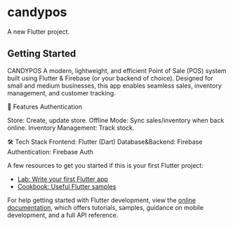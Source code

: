 # candypos

A new Flutter project.

## Getting Started

CANDYPOS 
A modern, lightweight, and efficient Point of Sale (POS) system built using Flutter & Firebase (or your backend of choice). Designed for small and medium businesses, this app enables seamless sales, inventory management, and customer tracking.

🚀 Features
Authentication
<!-- User Roles: Admin, Manager, Staff. -->
Store: Create, update store.
Offline Mode: Sync sales/inventory when back online.
Inventory Management: Track stock.
<!-- Billing & Invoicing: Generate & print receipts. -->
<!-- Analytics & Reports: Sales trends, revenue tracking. -->

🛠 Tech Stack
Frontend: Flutter (Dart)
Database&Backend: Firebase
Authentication: Firebase Auth
<!-- Printing: Bluetooth Thermal Printer Integration -->

A few resources to get you started if this is your first Flutter project:

- [Lab: Write your first Flutter app](https://docs.flutter.dev/get-started/codelab)
- [Cookbook: Useful Flutter samples](https://docs.flutter.dev/cookbook)

For help getting started with Flutter development, view the
[online documentation](https://docs.flutter.dev/), which offers tutorials,
samples, guidance on mobile development, and a full API reference.

